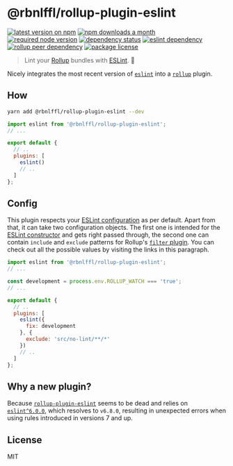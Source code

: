 # @rbnlffl/rollup-plugin-eslint

[![latest version on npm](https://img.shields.io/npm/v/@rbnlffl/rollup-plugin-eslint)](https://www.npmjs.com/package/@rbnlffl/rollup-plugin-eslint)
[![npm downloads a month](https://img.shields.io/npm/dm/@rbnlffl/rollup-plugin-eslint)](https://www.npmjs.com/package/@rbnlffl/rollup-plugin-eslint)
[![required node version](https://img.shields.io/node/v/@rbnlffl/rollup-plugin-eslint)](https://github.com/nodejs/Release)
[![dependency status](https://img.shields.io/david/robinloeffel/rollup-plugin-eslint)](https://david-dm.org/robinloeffel/rollup-plugin-eslint)
[![eslint dependency](https://img.shields.io/npm/dependency-version/@rbnlffl/rollup-plugin-eslint/eslint?label=eslint%20dep)](https://github.com/eslint/eslint)
[![rollup peer dependency](https://img.shields.io/npm/dependency-version/@rbnlffl/rollup-plugin-eslint/peer/rollup?label=rollup%20peer%20dep)](https://github.com/rollup/rollup)
[![package license](https://img.shields.io/npm/l/@rbnlffl/rollup-plugin-eslint)](license)

> Lint your [Rollup](https://github.com/rollup/rollup) bundles with [ESLint](https://github.com/eslint/eslint). 🐝

Nicely integrates the most recent version of [`eslint`](https://github.com/eslint/eslint) into a [`rollup`](https://github.com/rollup/rollup) plugin.

## How

```sh
yarn add @rbnlffl/rollup-plugin-eslint --dev
```

```js
import eslint from '@rbnlffl/rollup-plugin-eslint';
// ...

export default {
  // ..
  plugins: [
    eslint()
    // ..
  ]
};
```

## Config

This plugin respects your [ESLint configuration](https://eslint.org/docs/user-guide/configuring) as per default. Apart from that, it can take two configuration objects. The first one is intended for the [ESLint constructor](https://eslint.org/docs/developer-guide/nodejs-api#%E2%97%86-new-eslint-options) and gets right passed through, the second one can contain `include` and `exclude` patterns for Rollup's [`filter` plugin](https://github.com/rollup/plugins/tree/master/packages/pluginutils#createfilter). You can check out all the possible values by visiting the links in this paragraph.

```js
import eslint from '@rbnlffl/rollup-plugin-eslint';
// ...

const development = process.env.ROLLUP_WATCH === 'true';
// ...

export default {
  // ..
  plugins: [
    eslint({
      fix: development
    }, {
      exclude: 'src/no-lint/**/*'
    })
    // ..
  ]
};
```

## Why a new plugin?

Because [`rollup-plugin-eslint`](https://github.com/TrySound/rollup-plugin-eslint) seems to be dead and relies on [`eslint^6.0.0`](https://github.com/TrySound/rollup-plugin-eslint/blob/master/package.json#L42), which resolves to `v6.8.0`, resulting in unexpected errors when using rules introduced in versions 7 and up.

## License

MIT
